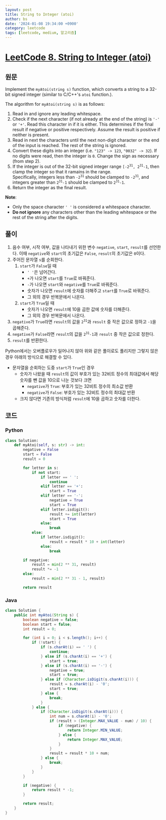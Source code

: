 ```yaml
---
layout: post
title: String to Integer (atoi)
author: bs
date: '2024-01-08 19:34:00 +0900'
category: leetcode
tags: [leetcode, medium, 알고리즘]
---
```


# [LeetCode 8. String to Integer (atoi)](https://leetcode.com/problems/string-to-integer-atoi/description/)

## 원문
Implement the `myAtoi(string s)` function, which converts a string to a 32-bit signed integer (similar to C/C++'s `atoi` function.).

The algorithm for `myAtoi(string s)` is as follows:
1. Read in and ignore any leading whitespace.
2. Check if the next character (if not already at the end of the string) is `'-'` or `'+'`. Read this character in if it is either. This determines if the final result if negative or positive respectively. Assume the result is positive if neither is present.
3. Read in next the characters until the next non-digit character or the end of the input is reached. The rest of the string is ignored.
4. Convert these digits into an integer (i.e. `"123" -> 123`, `"0032" -> 32`). If no digits were read, then the integer is `0`. Change the sign as necessary (from step 2).
5. If the integer is out of the 32-bit signed integer range <code>[-2<sup>31</sup>, 2<sup>31</sup>-1</code>, then clamp the integer so that it ramains in the range.<br>
  Specifically, integers less than <code>-2<sup>31</sup></code> should be clamped to <code>-2<sup>31</sup></code>, and integers greater than <code>2<sup>31</sup>-1</code> should be clamped to <code>2<sup>31</sup>-1</code>.
6. Return the integer as the final result.

**Note**:
- Only the space character `' '` is considered a whitespace character.
- **Do not ignore** any characters other than the leading whitespace or the rest of the string after the digits.

## 풀이
1. 음수 여부, 시작 여부, 값을 나타내기 위한 변수 `negative`, `start`, `result`를 선언한다. 이때 `negative`와 `start`의 초기값은 `False`, `result`의 초기값은 `0`이다.
2. 주어진 문자열 `s`를 순회한다.
    1. `start`가 `False`일 때
        - `' '`은 넘어간다.
        - `+`가 나오면 `start`를 `True`로 바꿔준다.
        - `-`가 나오면 `start`와 `negative`를 `True`로 바꿔준다.
        - 숫자가 나오면 `result`에 숫자를 더해주고 `start`를 `True`로 바꿔준다.
        - 그 외의 경우 반복문에서 나온다.
    2. `start`가 `True`일 때
        - 숫자가 나오면 `result`에 10을 곱한 값에 숫자를 더해준다.
        - 그 외의 경우 반복문에서 나온다.
3. `negative`가 `True`라면 `result`의 값을 <code>2<sup>31</sup></code>과 `result` 중 작은 값으로 정하고 `-1`을 곱해준다.
4. `negative`가 `False`라면 `result`의 값을 <code>2<sup>31</sup>-1</code>과 `result` 중 작은 값으로 정한다.
5. `result`를 반환한다.

Python에서는 오버플로우가 일어나지 않아 위와 같은 풀이로도 풀리지만 그렇지 않은 경우 아래의 방식으로 해결할 수 있다.

- 문자열을 순회하는 도중 `start`가 `True`인 경우
  - 숫자가 나왔을 때 `result`의 값이 부호가 있는 32비트 정수의 최대값에서 해당 숫자를 뺀 값을 10으로 나눈 것보다 크면
      - `negative`가 `True`: 부호가 있는 32비트 정수의 최소값 반환
      - `negative`가 `False`: 부호가 있는 32비트 정수의 최대값 반환
  - 크지 않다면 기존의 방식처럼 `result`에 10을 곱하고 숫자를 더한다.

## 코드
### Python
```python
class Solution:
    def myAtoi(self, s: str) -> int:
        negative = False
        start = False
        result = 0

        for letter in s:
            if not start:
                if letter == ' ':
                    continue
                elif letter == '+':
                    start = True
                elif letter == '-':
                    negative = True
                    start = True
                elif letter.isdigit():
                    result += int(letter)
                    start = True
                else:
                    break
            else:
                if letter.isdigit():
                    result = result * 10 + int(letter)
                else:
                    break

        if negative:
            result = min(2 ** 31, result)
            result *= -1
        else:
            result = min(2 ** 31 - 1, result)

        return result
```

### Java
```java
class Solution {
    public int myAtoi(String s) {
        boolean negative = false;
        boolean start = false;
        int result = 0;

        for (int i = 0; i < s.length(); i++) {
            if (!start) {
                if (s.charAt(i) == ' ') {
                    continue;
                } else if (s.charAt(i) == '+') {
                    start = true;
                } else if (s.charAt(i) == '-') {
                    negative = true;
                    start = true;
                } else if (Character.isDigit(s.charAt(i))) {
                    result = s.charAt(i) - '0';
                    start = true;
                } else {
                    break;
                }
            } else {
                if (Character.isDigit(s.charAt(i))) {
                    int num = s.charAt(i) - '0';
                    if (result > (Integer.MAX_VALUE - num) / 10) {
                        if (negative) {
                            return Integer.MIN_VALUE;
                        } else {
                            return Integer.MAX_VALUE;
                        }
                    }
                    result = result * 10 + num;
                } else {
                    break;
                }
            }
        }

        if (negative) {
            return result * -1;
        }

        return result;
    }
}
```